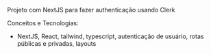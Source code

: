 Projeto com NextJS para fazer authenticação usando Clerk

Conceitos e Tecnologias:

- NextJS, React, tailwind, typescript, autenticação de usuário, rotas públicas e privadas, layouts
